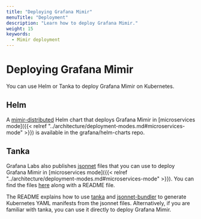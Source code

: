 ```yaml
---
title: "Deploying Grafana Mimir"
menuTitle: "Deployment"
description: "Learn how to deploy Grafana Mimir."
weight: 15
keywords:
  - Mimir deployment
---
```


# Deploying Grafana Mimir

You can use Helm or Tanka to deploy Grafana Mimir on Kubernetes. 

## Helm

A [mimir-distributed](FIXME) Helm chart that deploys Grafana Mimir in [microservices mode]({{< relref "../architecture/deployment-modes.md#microservices-mode" >}}) is available in the grafana/helm-charts repo.

## Tanka

Grafana Labs also publishes [jsonnet](https://jsonnet.org/) files that you can use to deploy Grafana Mimir in [microservices mode]({{< relref "../architecture/deployment-modes.md#microservices-mode" >}}). You can find the files [here](FIXME) along with a README file. 

The README explains how to use [tanka](https://tanka.dev/) and [jsonnet-bundler](https://github.com/jsonnet-bundler/jsonnet-bundler) to generate Kubernetes YAML manifests from the jsonnet files. Alternatively, if you are familiar with tanka, you can use it directly to deploy Grafana Mimir. 
